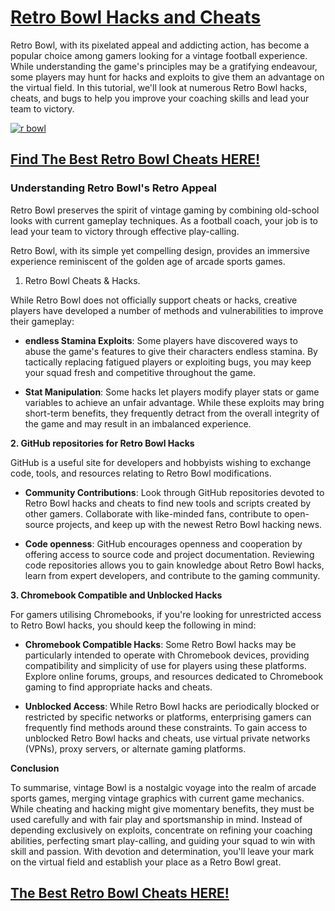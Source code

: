 # [Retro Bowl Hacks and Cheats](https://shorturl.at/HN6CE)

Retro Bowl, with its pixelated appeal and addicting action, has become a popular choice among gamers looking for a vintage football experience. While understanding the game's principles may be a gratifying endeavour, some players may hunt for hacks and exploits to give them an advantage on the virtual field. In this tutorial, we'll look at numerous Retro Bowl hacks, cheats, and bugs to help you improve your coaching skills and lead your team to victory.

[![r bowl](https://github.com/retrobowlcheats/unblocked/assets/135845427/2394f9cb-7852-405a-abcc-c405d3a1690b)](https://shorturl.at/HN6CE)

## [Find The Best Retro Bowl Cheats HERE!](https://shorturl.at/HN6CE)

### Understanding Retro Bowl's Retro Appeal

Retro Bowl preserves the spirit of vintage gaming by combining old-school looks with current gameplay techniques. As a football coach, your job is to lead your team to victory through effective play-calling.

Retro Bowl, with its simple yet compelling design, provides an immersive experience reminiscent of the golden age of arcade sports games.

1. Retro Bowl Cheats & Hacks.

While Retro Bowl does not officially support cheats or hacks, creative players have developed a number of methods and vulnerabilities to improve their gameplay:

- **endless Stamina Exploits**: Some players have discovered ways to abuse the game's features to give their characters endless stamina. By tactically replacing fatigued players or exploiting bugs, you may keep your squad fresh and competitive throughout the game.

- **Stat Manipulation**: Some hacks let players modify player stats or game variables to achieve an unfair advantage. While these exploits may bring short-term benefits, they frequently detract from the overall integrity of the game and may result in an imbalanced experience.

**2. GitHub repositories for Retro Bowl Hacks**

GitHub is a useful site for developers and hobbyists wishing to exchange code, tools, and resources relating to Retro Bowl modifications.

- **Community Contributions**: Look through GitHub repositories devoted to Retro Bowl hacks and cheats to find new tools and scripts created by other gamers. Collaborate with like-minded fans, contribute to open-source projects, and keep up with the newest Retro Bowl hacking news.

- **Code openness**: GitHub encourages openness and cooperation by offering access to source code and project documentation. Reviewing code repositories allows you to gain knowledge about Retro Bowl hacks, learn from expert developers, and contribute to the gaming community.

**3. Chromebook Compatible and Unblocked Hacks**

For gamers utilising Chromebooks, if you're looking for unrestricted access to Retro Bowl hacks, you should keep the following in mind:

- **Chromebook Compatible Hacks**: Some Retro Bowl hacks may be particularly intended to operate with Chromebook devices, providing compatibility and simplicity of use for players using these platforms. Explore online forums, groups, and resources dedicated to Chromebook gaming to find appropriate hacks and cheats.

- **Unblocked Access**: While Retro Bowl hacks are periodically blocked or restricted by specific networks or platforms, enterprising gamers can frequently find methods around these constraints. To gain access to unblocked Retro Bowl hacks and cheats, use virtual private networks (VPNs), proxy servers, or alternate gaming platforms.

**Conclusion**

To summarise, vintage Bowl is a nostalgic voyage into the realm of arcade sports games, merging vintage graphics with current game mechanics. While cheating and hacking might give momentary benefits, they must be used carefully and with fair play and sportsmanship in mind. Instead of depending exclusively on exploits, concentrate on refining your coaching abilities, perfecting smart play-calling, and guiding your squad to win with skill and passion. With devotion and determination, you'll leave your mark on the virtual field and establish your place as a Retro Bowl great.

## [The Best Retro Bowl Cheats HERE!](https://shorturl.at/HN6CE)
